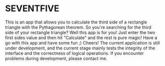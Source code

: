 # SEVENTFIVE
This is an app that allows you to calculate the third side of a rectangle triangle with the Pythagorean theorem. So you're searching for the third side of your rectangle triangle? Well this app is for you! Just enter the two first sides value and then hit "Calculate" and the rest is pure magic!  Have a go with this app and have some fun ;)  Cheers! The current application is still under development, and the current stage mainly tests the integrity of the interface and the correctness of logical operations. If you encounter problems during development, please contact me.
